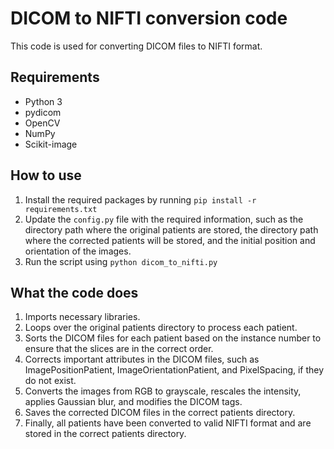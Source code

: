 # DICOM to NIFTI conversion code

This code is used for converting DICOM files to NIFTI format.

## Requirements
* Python 3
* pydicom
* OpenCV
* NumPy
* Scikit-image

## How to use
1. Install the required packages by running `pip install -r requirements.txt`
2. Update the `config.py` file with the required information, such as the directory path where the original patients are stored, the directory path where the corrected patients will be stored, and the initial position and orientation of the images.
3. Run the script using `python dicom_to_nifti.py`

## What the code does
1. Imports necessary libraries.
2. Loops over the original patients directory to process each patient.
3. Sorts the DICOM files for each patient based on the instance number to ensure that the slices are in the correct order.
4. Corrects important attributes in the DICOM files, such as ImagePositionPatient, ImageOrientationPatient, and PixelSpacing, if they do not exist.
5. Converts the images from RGB to grayscale, rescales the intensity, applies Gaussian blur, and modifies the DICOM tags.
6. Saves the corrected DICOM files in the correct patients directory.
7. Finally, all patients have been converted to valid NIFTI format and are stored in the correct patients directory.

